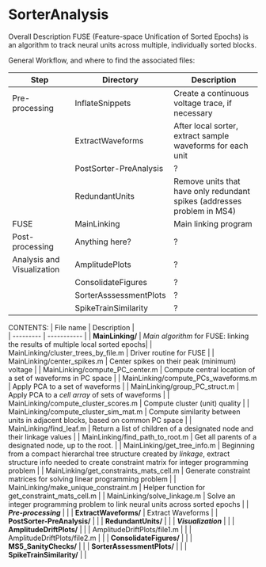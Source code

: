 # SorterAnalysis

Overall Description
FUSE (Feature-space Unification of Sorted Epochs) is an algorithm to
track neural units across multiple, individually sorted blocks. 

General Workflow, and where to find the associated files:

| Step | Directory | Description |
----- | ---------| --------| 
| Pre-processing | InflateSnippets |  Create a continuous voltage trace, if necessary |
|  | ExtractWaveforms |  After local sorter, extract sample waveforms for each unit |
| | PostSorter-PreAnalysis |  ? |
| | RedundantUnits |  Remove units that have only redundant spikes (addresses problem in MS4) |
| FUSE | MainLinking | Main linking program |
| Post-processing | Anything here? | ? |
| Analysis and Visualization |  AmplitudePlots | ? |
|   | ConsolidateFigures | ? |
|   | SorterAsssessmentPlots | ? |
|   | SpikeTrainSimilarity | ? |



CONTENTS: 
| File name | Description |  
| --------- | ----------- |
| **MainLinking/** | *Main algorithm* for FUSE: linking the results of multiple local sorted epochs|
| MainLinking/cluster_trees_by_file.m | Driver routine for FUSE |
| MainLinking/center_spikes.m | Center spikes on their peak (minimum) voltage |
| MainLinking/compute_PC_center.m |  Compute central location of a set of waveforms in PC space |
| MainLinking/compute_PCs_waveforms.m | Apply PCA to a set of waveforms | 
| MainLinking/group_PC_struct.m |  Apply PCA to a *cell array* of sets of waveforms | 
| MainLinking/compute_cluster_scores.m | Compute cluster (unit) quality |
| MainLinking/compute_cluster_sim_mat.m | Compute similarity between units in adjacent blocks, based on common PC space |
| MainLinking/find_leaf.m | Return a list of children of a designated node and their linkage values |
| MainLinking/find_path_to_root.m | Get all parents of a designated node, up to the root. |
| MainLinking/get_tree_info.m |  Beginning from a compact hierarchal tree structure created by *linkage*, extract structure info needed to create constraint matrix for integer programming problem |
| MainLinking/get_constraints_mats_cell.m | Generate constraint matrices for solving linear programming problem |
| MainLinking/make_unique_constraint.m | Helper function for get_constraint_mats_cell.m |
| MainLinking/solve_linkage.m | Solve an integer programming problem to link neural units across sorted epochs | 
| ***Pre-processing*** |   | 
| **ExtractWaveforms/** |  Extract Waveforms |
| **PostSorter-PreAnalysis/** |  |
| **RedundantUnits/** |  |
| ***Visualization*** | |
| **AmplitudeDriftPlots/** |  |
| AmplitudeDriftPlots/file1.m |  |
| AmplitudeDriftPlots/file2.m  |  |
| **ConsolidateFigures/** |   |
| **MS5_SanityChecks/** |  |
| **SorterAssessmentPlots/** |  |
| **SpikeTrainSimilarity/** |  |
